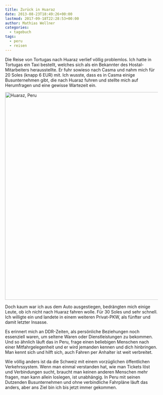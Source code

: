 ```yaml
---
title: Zurück in Huaraz
date: 2013-08-23T18:49:26+00:00
lastmod: 2017-09-18T22:28:53+00:00
author: Mathias Wellner
categories:
  - tagebuch
tags:
  - peru
  - reisen
---
```

Die Reise von Tortugas nach Huaraz verlief völlig problemlos. Ich hatte in Tortugas ein Taxi bestellt, welches sich als ein Bekannter des Hostal-Mitarbeiters herausstellte. Er fuhr sowieso nach Casma und nahm mich für 20 Soles (knapp 6 EUR) mit. Ich wusste, dass es in Casma einige Busunternehmen gibt, die nach Huaraz fuhren und stellte mich auf Herumfragen und eine gewisse Wartezeit ein. 

<a data-flickr-embed="true"  href="https://www.flickr.com/photos/mwellner/9797594375/" title="Huaraz, Peru"><img src="https://c1.staticflickr.com/3/2836/9797594375_b97ac4a181_b.jpg" width="1024" height="685" alt="Huaraz, Peru"></a><script async src="//embedr.flickr.com/assets/client-code.js" charset="utf-8"></script>

Doch kaum war ich aus dem Auto ausgestiegen, bedrängten mich einige Leute, ob ich nicht nach Huaraz fahren wolle. Für 30 Soles und sehr schnell. Ich willigte ein und landete in einem weiteren Privat-PKW, als fünfter und damit letzter Insasse. 

Es erinnert mich an DDR-Zeiten, als persönliche Beziehungen noch essenziell waren, um seltene Waren oder Dienstleistungen zu bekommen. Und so ähnlich läuft das in Peru, frage einen beliebigen Menschen nach einer Mitfahrgelegenheit und er wird jemanden kennen und dich hinbringen. Man kennt sich und hilft sich, auch Fahren per Anhalter ist weit verbreitet. 

Wie völlig anders ist da die Schweiz mit einem vorzüglichen öffentlichen Verkehrssystem. Wenn man einmal verstanden hat, wie man Tickets löst und Verbindungen sucht, braucht man keinen anderen Menschen mehr fragen, man kann allein loslegen, ist unabhängig. In Peru mit seinen Dutzenden Busunternehmen und ohne verbindliche Fahrpläne läuft das anders, aber ans Ziel bin ich bis jetzt immer gekommen.